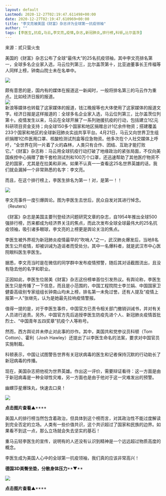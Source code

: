 ```yaml
---
layout: default
Lastmod: 2020-12-27T02:19:47.611498+00:00
date: 2020-12-27T02:19:47.610969+00:00
title: "李文亮被美国《财富》杂志评为全球第一抗疫领袖"
author: ""
tags: [李医生,抗疫,马云,李文亮,疫情,杂志,新冠肺炎,排行榜,科顿,比尔盖茨]
---
```


来源：贰只萤火虫

美国的《财富》杂志公布了全球“最伟大”的25名抗疫领袖，其中李文亮排名第一，全球多名企业家入选，马云位列第三，比尔盖茨第十，比亚迪董事长王传福等人同样上榜，钟南山院士未在名单中。

![](https://images.weserv.nl/?url=https%3A//mmbiz.qpic.cn/mmbiz_png/VMmicibbibQvKH94b1u1jMT7T2Wrzwvxkm8v8tsZgnJ2rBguOPC1Bt4WEM0u6gVO6AslMTG51SiazzqA2nTqO3WU9A/640%3Fwx_fmt%3Dpng)

颇有意思的是，国内有的媒体在报道这一新闻时，一般将排名第三的马云作为重点。比如经济日报的报道。  
![](https://images.weserv.nl/?url=https%3A//mmbiz.qpic.cn/mmbiz_jpg/VMmicibbibQvKH94b1u1jMT7T2Wrzwvxkm8naDLiahWslZsIxiaRUoPKBib8q7WS7NclRnJCiawNqtFnFdMsBoRbwnamw/640%3Fwx_fmt%3Djpeg)  
新浪等媒体也转载了这家媒体的报道，钱江晚报等也大体使用了这家媒体的报道文字。经济日报是这样报道的：全球多名企业家入选，马云位列第三，比尔盖茨位列第十。疫情发生以来，马云在全球开展了一系列驰援抗疫的行动，包括建立1亿元科研项目资金支持；向全球150多个国家和地区捐赠总计1亿余件物资；搭建覆盖233个国家和地区的全球新冠肺炎实战共享平台。4月21日，马云又向世界卫生组织捐赠1亿件医用口罩、核酸检测试剂盒等应急物资。他多次在个人社交媒体上呼吁，“全世界在同一片着了火的森林，人类只有合作、团结、互助才能打败它。”《财富》杂志称：马云用全球抗疫行动打破了地缘政治的紧张局面，不仅向美国疾控中心捐赠了数千套检测试剂和100万个口罩，还迅速帮助了其他医疗物资不足的国家，尤其是在拉美和非洲。如果不认真一一查看这25名世界英雄的话，我们就会漏掉一个非常熟悉的名字：李文亮。

而且，在这个排行榜上，李医生排名为第一！对，是第一！！

![](https://images.weserv.nl/?url=https%3A//mmbiz.qpic.cn/mmbiz_jpg/VMmicibbibQvKH94b1u1jMT7T2Wrzwvxkm84icc5uKnJKDvBph8eDYZjzBvnQficE2PWRJ8FPWzYRPF6t7E4bm30pKw/640%3Fwx_fmt%3Djpeg)

李文亮事件一度引爆舆论。图为李医生去世后，民众自发对其进行悼念。（Reuters）

《财富》杂志是美国主要刊登经济问题研究文章的杂志，自1954年推出全球500强排行榜，历来都成为经济界关注的焦点，而此次发布全球全球最伟大的25名抗疫领袖，吸引诸多眼球，李文亮的上榜更是舆论关注的焦点。

李医生被外界视为新冠肺炎疫情最早的“吹哨人”之一，武汉肺炎爆发后，当地8名医生公开疫情，却被训诫为造谣者而受处分。其中一名爆料者，就是武汉市中心医院眼科医生李医生。

据悉，李文亮当时是在微信的同学群中发布疫情预警，随后其对话截图流出，且没有隐去他的名字和职业。

正因如此，李医生位居美《财富》杂志这份榜单首位引发热议。有舆论称，李医生医生只是传播了一下信息，而且是小范围的，中国工程院院士李兰娟、中国国家卫健委高级别专家组组长钟南山均未上榜，排名第一未免过誉。还有人提及“疫情上报第一人”张继先，认为是她最先拉响疫情警报。  

值得一提的是，对于李医生事件，中国官方已责令相关部门撤销训诫书，并对有关人员进行追责。另外，中国官方先后追授李医生防疫先进个人、新冠肺炎疫情首批烈士、“中国青年五四奖章”抗疫个人等称号。  

然而，西方舆论并未停止对此事的炒作。其中，美国共和党参议员科顿（Tom Cotton）、霍利（Josh Hawley）还提出了以李医生命名的法案，要求对中国官员实施制裁。

科顿表示，中国让试图警告世界有关冠状病毒的医生和记者保持沉默的行动助长了新冠病毒的传播。

现在，美国杂志把他视为世界英雄。作出这一评价，需要辩证看待：这一方面是由于新冠病毒是一种全球性灾难，另一方面也是由于他对于这一灾难发出的预警。

幽螺莎星爆珠丸，快速去口臭！

[![](https://images.weserv.nl/?url=https%3A//mmbiz.qpic.cn/mmbiz_jpg/Kia9Dc7MfXibKD78MWOw12vQYmFqRMF9Zo8eIwMpKibgfAMGQ5Kiby0z5LickmmOk7dCw8cor8uUYfWpj45WdKn20hg/640%3Fwx_fmt%3Djpeg%26wx_lazy%3D1%26wx_co%3D1)](https://mp.weixin.qq.com/s?__biz=MzIwMjc2Mjc1MQ==&mid=2247484563&idx=1&sn=1d0ab9796a09b3d2b7d40e6481d8d8f1&scene=21#wechat_redirect)

**点击图片查看**▲****

美国人的排行榜当然包含着政治，但具体到这个榜而言，对其政治性不能过度解读到完全否定的立场。人类有一些价值共识，这个共识超过了国家和民族的边界。如果看不到这一点，那么立场就会失去坚实的基石！

重马云轻李医生的宣传，说明有的人还没有认识到精神是一个远远超过物质高度的概念。

李医生成为美国人心中的全球第一抗疫领袖，我们真的应该非常高兴！

**德国3D美臀坐垫，分散身体压力****▼**

[![](https://images.weserv.nl/?url=https%3A//mmbiz.qpic.cn/mmbiz_jpg/MmwD6KQn15iaGOJcJKpia8OQ87xeTtbSmHIW3fqhestKQ3xwRcsm9dBY3Urib6iaa8ULiamKVNDnb91FsoP4ianWGr5w/640%3Fwx_fmt%3Djpeg%26wx_lazy%3D1%26wx_co%3D1)](http://mp.weixin.qq.com/s?__biz=MzIwMjc2Mjc1MQ==&mid=2247484349&idx=1&sn=dc3c6e944d42b232e068bd532acb4760&chksm=96d8f32da1af7a3b4fdf2354044529077166fc948c1d92587497d1b834f3e1dd1cf9cc6b6c9f&scene=21#wechat_redirect)

**点击图片查看**▲****

